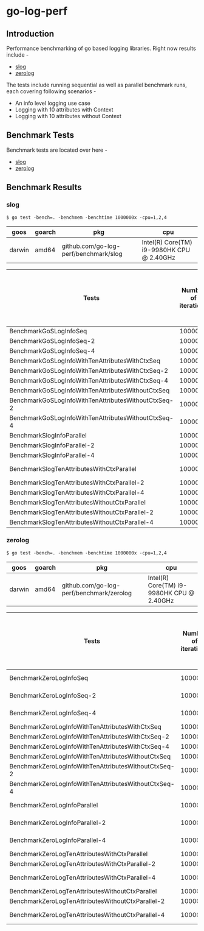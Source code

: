 # go-log-perf

## Introduction
Performance benchmarking of go based logging libraries. Right now results include -
- [slog](https://pkg.go.dev/golang.org/x/exp/slog) 
- [zerolog](https://github.com/rs/zerolog)

The tests include running sequential as well as parallel benchmark runs, each covering following scenarios -
- An info level logging use case
- Logging with 10 attributes with Context
- Logging with 10 attributes without Context

## Benchmark Tests
Benchmark tests are located over here -
- [slog](./benchmark/slog)
- [zerolog](./benchmark/zerolog)

## Benchmark Results

### slog
`$ go test -bench=. -benchmem -benchtime 1000000x -cpu=1,2,4`

| goos   | goarch | pkg                                   | cpu                                       |
|--------|--------|---------------------------------------|-------------------------------------------|
| darwin | amd64  | github.com/go-log-perf/benchmark/slog | Intel(R) Core(TM) i9-9980HK CPU @ 2.40GHz |


| Tests                                               | Number of iterations | Average time taken /per benchmark iteration | Average number of bytes allocated /per benchmark iteration | Average number of allocations /per benchmark iteration |
|-----------------------------------------------------|----------------------|---------------------------------------------|------------------------------------------------------------|--------------------------------------------------------|
| BenchmarkGoSLogInfoSeq                              | 1000000              | 4330 ns/op                                  | 568 B/op                                                   | 6 allocs/op                                            |
| BenchmarkGoSLogInfoSeq-2                            | 1000000              | 3962 ns/op                                  | 568 B/op                                                   | 6 allocs/op                                            |
| BenchmarkGoSLogInfoSeq-4                            | 1000000              | 3767 ns/op                                  | 568 B/op                                                   | 6 allocs/op                                            |
| BenchmarkGoSLogInfoWithTenAttributesWithCtxSeq      | 1000000              | 6756 ns/op                                  | 776 B/op                                                   | 7 allocs/op                                            |
| BenchmarkGoSLogInfoWithTenAttributesWithCtxSeq-2    | 1000000              | 6173 ns/op                                  | 776 B/op                                                   | 7 allocs/op                                            |
| BenchmarkGoSLogInfoWithTenAttributesWithCtxSeq-4    | 1000000              | 5950 ns/op                                  | 776 B/op                                                   | 7 allocs/op                                            |
| BenchmarkGoSLogInfoWithTenAttributesWithoutCtxSeq   | 1000000              | 5795 ns/op                                  | 776 B/op                                                   | 7 allocs/op                                            |
| BenchmarkGoSLogInfoWithTenAttributesWithoutCtxSeq-2 | 1000000              | 5375 ns/op                                  | 776 B/op                                                   | 7 allocs/op                                            |
| BenchmarkGoSLogInfoWithTenAttributesWithoutCtxSeq-4 | 1000000              | 5437 ns/op                                  | 776 B/op                                                   | 7 allocs/op                                            |
| BenchmarkSlogInfoParallel                           | 1000000              | 9669 ns/op                                  | 568 B/op                                                   | 6 allocs/op                                            |
| BenchmarkSlogInfoParallel-2                         | 1000000              | 4791 ns/op                                  | 568 B/op                                                   | 6 allocs/op                                            |
| BenchmarkSlogInfoParallel-4                         | 1000000              | 2552 ns/op                                  | 568 B/op                                                   | 6 allocs/op                                            |
| BenchmarkSlogTenAttributesWithCtxParallel           | 1000000              | 10857 ns/op	                                | 776 B/op                                                   | 7 allocs/op                                            |
| BenchmarkSlogTenAttributesWithCtxParallel-2         | 1000000              | 5774 ns/op                                  | 776 B/op                                                   | 7 allocs/op                                            |
| BenchmarkSlogTenAttributesWithCtxParallel-4         | 1000000              | 3310 ns/op                                  | 776 B/op                                                   | 7 allocs/op                                            |
| BenchmarkSlogTenAttributesWithoutCtxParallel        | 1000000              | 8175 ns/op                                  | 776 B/op                                                   | 7 allocs/op                                            |
| BenchmarkSlogTenAttributesWithoutCtxParallel-2      | 1000000              | 4770 ns/op                                  | 776 B/op                                                   | 7 allocs/op                                            |
| BenchmarkSlogTenAttributesWithoutCtxParallel-4      | 1000000              | 2872 ns/op                                  | 776 B/op                                                   | 7 allocs/op                                            |

### zerolog
`$ go test -bench=. -benchmem -benchtime 1000000x -cpu=1,2,4`

| goos   | goarch | pkg                                      | cpu                                       |
|--------|--------|------------------------------------------|-------------------------------------------|
| darwin | amd64  | github.com/go-log-perf/benchmark/zerolog | Intel(R) Core(TM) i9-9980HK CPU @ 2.40GHz |


| Tests                                                | Number of iterations | Average time taken /per benchmark iteration | Average number of bytes allocated /per benchmark iteration | Average number of allocations /per benchmark iteration |
|------------------------------------------------------|----------------------|---------------------------------------------|------------------------------------------------------------|--------------------------------------------------------|
| BenchmarkZeroLogInfoSeq                              | 1000000              | 223.0 ns/op                                 | 0 B/op                                                     | 0 allocs/op                                            |
| BenchmarkZeroLogInfoSeq-2                            | 1000000              | 228.1 ns/op                                 | 0 B/op                                                     | 0 allocs/op                                            |
| BenchmarkZeroLogInfoSeq-4                            | 1000000              | 271.0 ns/op                                 | 0 B/op                                                     | 0 allocs/op                                            |
| BenchmarkZeroLogInfoWithTenAttributesWithCtxSeq      | 1000000              | 2606 ns/op	                                 | 624 B/op                                                   | 4 allocs/op                                            |
| BenchmarkZeroLogInfoWithTenAttributesWithCtxSeq-2    | 1000000              | 2341 ns/op                                  | 624 B/op                                                   | 4 allocs/op                                            |
| BenchmarkZeroLogInfoWithTenAttributesWithCtxSeq-4    | 1000000              | 2367 ns/op                                  | 624 B/op                                                   | 4 allocs/op                                            |
| BenchmarkZeroLogInfoWithTenAttributesWithoutCtxSeq   | 1000000              | 2548 ns/op                                  | 624 B/op                                                   | 4 allocs/op                                            |
| BenchmarkZeroLogInfoWithTenAttributesWithoutCtxSeq-2 | 1000000              | 2413 ns/op                                  | 624 B/op                                                   | 4 allocs/op                                            |
| BenchmarkZeroLogInfoWithTenAttributesWithoutCtxSeq-4 | 1000000              | 2388 ns/op                                  | 624 B/op                                                   | 4 allocs/op                                            |
| BenchmarkZeroLogInfoParallel                         | 1000000              | 268.5 ns/op                                 | 0 B/op                                                     | 0 allocs/op                                            |
| BenchmarkZeroLogInfoParallel-2                       | 1000000              | 167.1 ns/op                                 | 0 B/op                                                     | 0 allocs/op                                            |
| BenchmarkZeroLogInfoParallel-4                       | 1000000              | 116.6 ns/op                                 | 0 B/op                                                     | 0 allocs/op                                            |
| BenchmarkZeroLogTenAttributesWithCtxParallel         | 1000000              | 2550 ns/op                                  | 624 B/op                                                   | 4 allocs/op                                            |
| BenchmarkZeroLogTenAttributesWithCtxParallel-2       | 1000000              | 1359 ns/op                                  | 624 B/op                                                   | 4 allocs/op                                            |
| BenchmarkZeroLogTenAttributesWithCtxParallel-4       | 1000000              | 798.6 ns/op                                 | 624 B/op                                                   | 4 allocs/op                                            |
| BenchmarkZeroLogTenAttributesWithoutCtxParallel      | 1000000              | 2577 ns/op                                  | 624 B/op                                                   | 4 allocs/op                                            |
| BenchmarkZeroLogTenAttributesWithoutCtxParallel-2    | 1000000              | 1329 ns/op                                  | 624 B/op                                                   | 4 allocs/op                                            |
| BenchmarkZeroLogTenAttributesWithoutCtxParallel-4    | 1000000              | 796.8 ns/op                                 | 624 B/op                                                   | 4 allocs/op                                            |